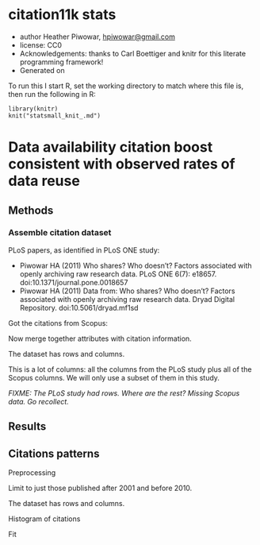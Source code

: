 <!--begin.rcode echo=FALSE
render_gfm() # use GFM hooks for output

# use imgur for hosting figures.  This is the default.
opts_knit$set(upload = TRUE)
knit_hooks$set(plot = hook_plot_html)
end.rcode-->

<!--roptions dev='pdf', fig.width=5, fig.height=5, tidy=FALSE, cache=TRUE, echo=TRUE, messages=FALSE, warnings=FALSE-->


# citation11k stats 
 * author Heather Piwowar, <hpiwowar@gmail.com>
 * license: CC0
 * Acknowledgements: thanks to Carl Boettiger and knitr for this literate programming framework!
 * Generated on <!--rinline date() -->

To run this I start R, set the working directory to match where this file is, then run the following in R:

    library(knitr)  
    knit("statsmall_knit_.md")


<!--begin.rcode setup, echo=FALSE
# Clear the workspace and load package dependencies: 
rm(list=ls())   
require(ggplot2)
require(Hmisc)
require(plyr)
require(rms)
options(scipen=8)
end.rcode-->

# Data availability citation boost consistent with observed rates of data reuse

## Methods

### Assemble citation dataset

PLoS papers, as identified in PLoS ONE study:

- Piwowar HA (2011) Who shares? Who doesn’t? Factors associated with openly archiving raw research data. PLoS ONE 6(7): e18657. doi:10.1371/journal.pone.0018657
- Piwowar HA (2011) Data from: Who shares? Who doesn’t? Factors associated with openly archiving raw research data. Dryad Digital Repository. doi:10.5061/dryad.mf1sd

<!--begin.rcode
dfAttributes = read.csv("data/PLoSONE2011_rawdata.txt", sep="\t", header=TRUE, stringsAsFactors=F)
end.rcode-->

Got the citations from Scopus:

<!--begin.rcode
dfCitations = read.csv("data/scopus_all.csv", header=TRUE, stringsAsFactors=F)
end.rcode-->

Now merge together attributes with citation information.

<!--begin.rcode
dfCitationsAttributes = merge(dfAttributes, dfCitations, by.x="pmid", by.y="PubMed.ID")
end.rcode-->

The dataset has <!--rinline dim(dfCitationsAttributes)[1] --> rows and <!--rinline dim(dfCitationsAttributes)[2] -->  columns.  

This is a lot of columns: all the columns from the PLoS study plus all of the Scopus columns.  We will only use a subset of them in this study.

*FIXME: The PLoS study had <!--rinline dim(dfAttributes)[1]--> rows.  Where are the rest?  Missing Scopus data.  Go recollect.*

## Results

## Citations patterns

<!--begin.rcode libraries, echo=FALSE
source("PLoSONE2011_helper.R")
source("preprocess_raw_data.R")

get.dat.nums = function
( dat.raw )
{
    ow = options("warn") #save the warning level
    options(warn=-1) # set to no warnings because there are some columns that rae not numeric
    dat.nums = colwise(as.numeric)(dat.raw)  ##<<details this produces warnings
    options(ow) #reset the warning level
    return(dat.nums)
}
end.rcode-->

Preprocessing

<!--begin.rcode
dfCitationsAttributes$nCitedBy = as.numeric(dfCitationsAttributes$Cited.by)
dfCitationsAttributes[which(is.na(dfCitationsAttributes$nCitedBy)),]$nCitedBy=0
end.rcode-->

<!--begin.rcode preprocessing, warning=FALSE
dat = preprocess.raw.data(dfCitationsAttributes)
end.rcode-->


Limit to just those published after 2001 and before 2010.

<!--begin.rcode
dat = subset(dat, dat$pubmed.year.published > 2001)
dat = subset(dat, dat$pubmed.year.published < 2010)
dfCitationsAttributes = dat
end.rcode-->

The dataset has <!--rinline dim(dfCitationsAttributes)[1] --> rows and <!--rinline dim(dfCitationsAttributes)[2] -->  columns.  


<!--rinline table(dfCitationsAttributes$nCitedBy) --> 

Histogram of citations

<!--begin.rcode
qplot(nCitedBy, data=dfCitationsAttributes, log="y")
end.rcode-->

<!--begin.rcode 
summary(dfCitationsAttributes$nCitedBy)
dim(dfCitationsAttributes)
with(dfCitationsAttributes, summary(nCitedBy))
end.rcode-->

Fit

<!--begin.rcode 

# Some helper functions
calcCI.exp= function(res, param) {
  coefs = summary(res)$coeff
  coeff = coefs[param,]
  x = coeff[1]
  stderr = coeff[2]
  p = coeff[4]
  return(list(param = param,
              est = round(exp(x), 2), 
        CI = c(round(exp(x - 1.96*stderr), 2),
                     round(exp(x + 1.96*stderr), 2)), 
          p = round(p, 3)))
}

calcCI.noexp= function(res, param) {
  coefs = summary(res)$coeff
  coeff = coefs[param,]
  x = coeff[1]
  stderr = coeff[2]
  p = coeff[4]
  return(list(param = param,
              est = round(x, 2), 
	      CI = c(round(x - 1.96*stderr, 2),
                     round(x + 1.96*stderr, 2)), 
  	      p = round(p, 3)))
}

all.results = function(res) {
  # give the results of the impact factor without exp because it is the
  # log impact factor, so interpretation is easier if kept in the log domain
  #print(calcCI.noexp(res, "lnimpact"))
  print(calcCI.exp(res, "dataset.in.geo.or.ae"))
}

#### Looks like this is the analysis
fit = lm(nCitedBy.log ~ rcs(num.authors.tr, 3) + 
rcs(pubmed.date.in.pubmed, 3) +
rcs(first.author.num.prev.pubs.tr, 3) +           
rcs(first.author.num.prev.pmc.cites.tr, 3) +     
#rcs(first.author.year.first.pub.ago.tr, 3) +     
rcs(last.author.num.prev.pubs.tr, 3) +           
rcs(last.author.num.prev.pmc.cites.tr, 3) +      
#rcs(last.author.year.first.pub.ago.tr, 3) +
country.usa +                            
rcs(institution.mean.norm.citation.score, 3) +
rcs(journal.num.articles.2008.tr, 3) +           
rcs(journal.cited.halflife, 3) +                 
rcs(journal.impact.factor.tr, 3) +               
factor(pubmed.is.cancer) +
factor(pubmed.is.animals) +
factor(pubmed.is.plants) +
factor(pubmed.is.core.clinical.journal) +
factor(dataset.in.geo.or.ae)
           , dat.subset)
anova(fit)
print(calcCI.exp(fit, "factor(dataset.in.geo.or.ae).L"))   

end.rcode-->


